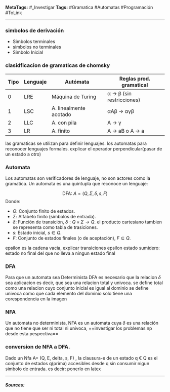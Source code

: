 **MetaTags:** #_Investigar
**Tags:** #Gramatica #Automatas #Programación #ToLink  
- - -
### simbolos de derivación

- Simbolos terminales
- simbolos no terminales
- Simbolo Inicial

### clasidficacion de gramaticas de chomsky

| Tipo | Lenguaje | Autómata               | Reglas prod. gramatical   |
| ---- | -------- | ---------------------- | ------------------------- |
| 0    | LRE      | Máquina de Turing      | α → β (sin restricciones) |
| 1    | LSC      | A. linealmente acotado | αAβ → αγβ                 |
| 2    | LLC      | A. con pila            | A → γ                     |
| 3    | LR       | A. finito              | A → aB o A → a            |

las gramaticas se utilizan para definir lenguajes.
los automatas para reconocer lenguajes formales.
explicar el operador perpendicular(pasar de un estado a otro)
### Automata
Los automatas son verificadores de lenguaje, no son actores como la gramatica.
Un automata es una quíntupla que reconoce un lenguaje:

$$
\text{DFA: } A = (Q, \Sigma, \delta, s, F)
$$
Donde:

- $Q$: Conjunto finito de estados.
- $\Sigma$: Alfabeto finito (símbolos de entrada).
- $\delta$: Función de transición, $\delta : Q \times \Sigma \to Q$. el producto cartesiano tambien se representa como tabla de trasiciones.
- $s$: Estado inicial, $s \in Q$.
- $F$: Conjunto de estados finales (o de aceptación), $F \subseteq Q$.

epsilon es la cadena vacia, explicar transiciones epsilon
estado sumidero: estado no final del que no lleva a ningun estado final

### DFA
Para que un automata sea Determinista DFA es necesario que la relacion $\delta$ sea aplicacion es decir, que sea una relacion total y univoca.
se define total como una relacion cuyo conjunto inicial es igual al dominio
se define univoca como que cada elemento del dominio solo tiene una corespondencia en la imagen


### NFA
Un automata no determinista, NFA es un automata cuya $\delta$ es una relación que no tiene que ser ni total ni univoca, 
==investigar los problemas np desde esta pespectiva==


### conversion de NFA a DFA.
Dado un Nfa  A= (Q, E, delta, s, F) , la clausura-e de un estado q € Q es el conjunto de estados q(prima) accesibles desde q sin consumir nigun simbolo de entrada.
es decir:
ponerlo en latex

- - - 
#### ***Sources:***